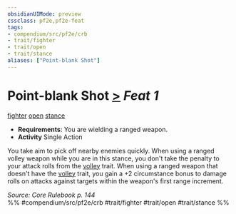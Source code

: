 ```yaml
---
obsidianUIMode: preview
cssclass: pf2e,pf2e-feat
tags:
- compendium/src/pf2e/crb
- trait/fighter
- trait/open
- trait/stance
aliases: ["Point-blank Shot"]
---
```

# Point-blank Shot  [>](rules/core-rulebook/chapter-9-playing-the-game.md#Actions "Single Action") *Feat 1*  
[fighter](rules/traits/fighter.md)  [open](rules/traits/open.md)  [stance](rules/traits/stance.md)  

- **Requirements**: You are wielding a ranged weapon.
- **Activity** Single Action

You take aim to pick off nearby enemies quickly. When using a ranged volley weapon while you are in this stance, you don't take the penalty to your attack rolls from the [volley](rules/traits/volley.md) trait. When using a ranged weapon that doesn't have the [volley](rules/traits/volley.md) trait, you gain a +2 circumstance bonus to damage rolls on attacks against targets within the weapon's first range increment.

*Source: Core Rulebook p. 144*  
%% #compendium/src/pf2e/crb #trait/fighter #trait/open #trait/stance %%